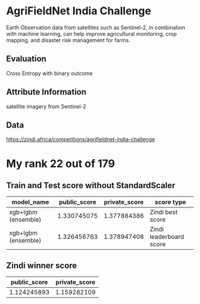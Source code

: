 
# AgriFieldNet India Challenge

Earth Observation data from satellites such as Sentinel-2,
in combination with machine learning, can help improve 
agricultural monitoring, crop mapping, and disaster risk
management for farms.

## Evaluation
Cross Entropy with binary outcome

## Attribute Information
satellite imagery from Sentinel-2

## Data

https://zindi.africa/competitions/agrifieldnet-india-challenge

# My rank 22 out of 179

## Train and Test score without StandardScaler
| model_name | public_score | private_score | score type |
| --- | --- | --- | --- |
| xgb+lgbm (ensemble) | 1.330745075 | 1.377884386 | Zindi best score |
| xgb+lgbm (ensemble) | 1.326456763 | 1.378947408 | Zindi leaderboard score |

## Zindi winner score
| public_score | private_score |
| --- | --- |
| 1.124245893 | 1.159282109 |

